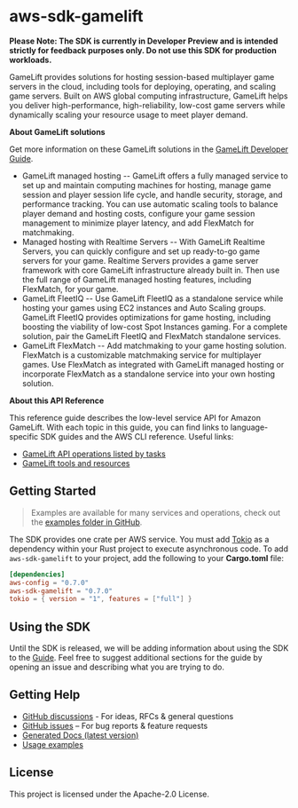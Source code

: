 # aws-sdk-gamelift

**Please Note: The SDK is currently in Developer Preview and is intended strictly for
feedback purposes only. Do not use this SDK for production workloads.**

GameLift provides solutions for hosting session-based multiplayer game servers in the cloud, including tools for deploying, operating, and scaling game servers. Built on AWS global computing infrastructure, GameLift helps you deliver high-performance, high-reliability, low-cost game servers while dynamically scaling your resource usage to meet player demand.

__About GameLift solutions__

Get more information on these GameLift solutions in the [GameLift Developer Guide](https://docs.aws.amazon.com/gamelift/latest/developerguide/).
  - GameLift managed hosting -- GameLift offers a fully managed service to set up and maintain computing machines for hosting, manage game session and player session life cycle, and handle security, storage, and performance tracking. You can use automatic scaling tools to balance player demand and hosting costs, configure your game session management to minimize player latency, and add FlexMatch for matchmaking.
  - Managed hosting with Realtime Servers -- With GameLift Realtime Servers, you can quickly configure and set up ready-to-go game servers for your game. Realtime Servers provides a game server framework with core GameLift infrastructure already built in. Then use the full range of GameLift managed hosting features, including FlexMatch, for your game.
  - GameLift FleetIQ -- Use GameLift FleetIQ as a standalone service while hosting your games using EC2 instances and Auto Scaling groups. GameLift FleetIQ provides optimizations for game hosting, including boosting the viability of low-cost Spot Instances gaming. For a complete solution, pair the GameLift FleetIQ and FlexMatch standalone services.
  - GameLift FlexMatch -- Add matchmaking to your game hosting solution. FlexMatch is a customizable matchmaking service for multiplayer games. Use FlexMatch as integrated with GameLift managed hosting or incorporate FlexMatch as a standalone service into your own hosting solution.

__About this API Reference__

This reference guide describes the low-level service API for Amazon GameLift. With each topic in this guide, you can find links to language-specific SDK guides and the AWS CLI reference. Useful links:
  - [GameLift API operations listed by tasks](https://docs.aws.amazon.com/gamelift/latest/developerguide/reference-awssdk.html)
  - [GameLift tools and resources](https://docs.aws.amazon.com/gamelift/latest/developerguide/gamelift-components.html)

## Getting Started

> Examples are available for many services and operations, check out the
> [examples folder in GitHub](https://github.com/awslabs/aws-sdk-rust/tree/main/examples).

The SDK provides one crate per AWS service. You must add [Tokio](https://crates.io/crates/tokio)
as a dependency within your Rust project to execute asynchronous code. To add `aws-sdk-gamelift` to
your project, add the following to your **Cargo.toml** file:

```toml
[dependencies]
aws-config = "0.7.0"
aws-sdk-gamelift = "0.7.0"
tokio = { version = "1", features = ["full"] }
```

## Using the SDK

Until the SDK is released, we will be adding information about using the SDK to the
[Guide](https://github.com/awslabs/aws-sdk-rust/blob/main/Guide.md). Feel free to suggest
additional sections for the guide by opening an issue and describing what you are trying to do.

## Getting Help

* [GitHub discussions](https://github.com/awslabs/aws-sdk-rust/discussions) - For ideas, RFCs & general questions
* [GitHub issues](https://github.com/awslabs/aws-sdk-rust/issues/new/choose) – For bug reports & feature requests
* [Generated Docs (latest version)](https://awslabs.github.io/aws-sdk-rust/)
* [Usage examples](https://github.com/awslabs/aws-sdk-rust/tree/main/examples)

## License

This project is licensed under the Apache-2.0 License.

